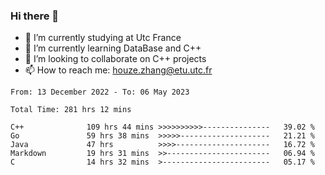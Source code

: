 ### Hi there 👋
- 🔭 I’m currently studying at Utc France
- 🌱 I’m currently learning DataBase and C++
- 👯 I’m looking to collaborate on C++ projects
- 📫 How to reach me: houze.zhang@etu.utc.fr

<!--START_SECTION:waka-->

```text
From: 13 December 2022 - To: 06 May 2023

Total Time: 281 hrs 12 mins

C++              109 hrs 44 mins >>>>>>>>>>---------------   39.02 %
Go               59 hrs 38 mins  >>>>>--------------------   21.21 %
Java             47 hrs          >>>>---------------------   16.72 %
Markdown         19 hrs 31 mins  >>-----------------------   06.94 %
C                14 hrs 32 mins  >------------------------   05.17 %
```

<!--END_SECTION:waka-->
